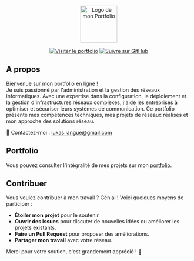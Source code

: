 <p align="center">
  <a href="https://lukaslangue.github.io/Portfolio/" target="_blank"><img width="100" src="https://lukaslangue.github.io/Portfolio/images/Router.png" alt="Logo de mon Portfolio"></a>
</p>

<p align="center">
  <a href="https://lukaslangue.github.io/Portfolio/"><img src="https://img.shields.io/badge/visiter%20le%20portfolio-%20-%23ff5733.svg?style=flat-square" alt="Visiter le portfolio"></a>
  <a href="https://github.com/lukaslangue"><img src="https://img.shields.io/github/followers/lukaslangue.svg?style=flat-square&logo=github&label=Suivre" alt="Suivre sur GitHub"></a>
</p>

## A propos

Bienvenue sur mon portfolio en ligne !<br />
Je suis passionné par l'administration et la gestion des réseaux informatiques. Avec une expertise dans la configuration, le déploiement et la gestion d'infrastructures réseaux complexes, j'aide les entreprises à optimiser et sécuriser leurs systèmes de communication. Ce portfolio présente mes compétences techniques, mes projets de réseaux réalisés et mon approche des solutions réseau.

📧 Contactez-moi : [lukas.langue@gmail.com](mailto:lukas.langue@gmail.com)

## Portfolio
Vous pouvez consulter l'intégralité de mes projets sur mon [portfolio](https://lukaslangue.github.io/Portfolio/).

## Contribuer

Vous voulez contribuer à mon travail ? Génial ! Voici quelques moyens de participer :
- **Étoiler mon projet** pour le soutenir.
- **Ouvrir des issues** pour discuter de nouvelles idées ou améliorer les projets existants.
- **Faire un Pull Request** pour proposer des améliorations.
- **Partager mon travail** avec votre réseau.

Merci pour votre soutien, c'est grandement apprécié ! :pray:
